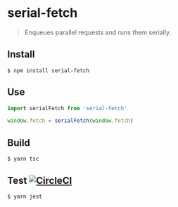 # serial-fetch

> Enqueues parallel requests and runs them serially.

## Install

```console
$ npm install serial-fetch
```

## Use

```js
import serialFetch from 'serial-fetch'

window.fetch = serialFetch(window.fetch)
```

## Build

```console
$ yarn tsc
```

## Test [![CircleCI](https://circleci.com/gh/honzabrecka/serial-fetch/tree/master.svg?style=svg&circle-token=85f54a95ed82cc06ed715eb5a63819c3e42d87c3)](https://circleci.com/gh/honzabrecka/serial-fetch/tree/master)

```console
$ yarn jest
```
